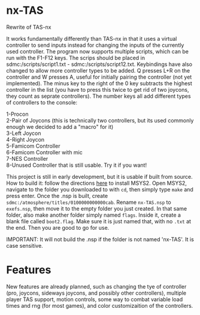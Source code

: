 # nx-TAS
Rewrite of TAS-nx

It works fundamentally differently than TAS-nx in that it uses a virtual controller to send inputs instead for changing the inputs of the currently used controller. The program now supports multiple scripts, which can be run with the F1-F12 keys. The scrips should be placed in sdmc:/scripts/script1.txt - sdmc:/scripts/script12.txt. Keybindings have also changed to allow more controller types to be added. Q presses L+R on the controller and W presses A, useful for initially pairing the controller (not yet implemented). The minus key to the right of the 0 key subtracts the highest controller in the list (you have to press this twice to get rid of two joycons, they count as seprate controllers). The number keys all add different types of controllers to the console: 

1-Procon  
2-Pair of Joycons (this is technically two controllers, but its used commonly enough we decided to add a "macro" for it)  
3-Left Joycon  
4-Right Joycon  
5-Famicom Controller  
6-Famicom Controller with mic  
7-NES Controller  
8-Unused Controller that is still usable. Try it if you want!

This project is still in early development, but it is usable if built from source. How to build it: follow the directions [here](https://switchbrew.org/wiki/Setting_up_Development_Environment) to install MSYS2. Open MSYS2, navigate to the folder you downloaded to with `cd`, then simply type `make` and press enter. Once the .nsp is built, create `sdmc:/atmosphere/titles/0100000000000cab`. Rename `nx-TAS.nsp` to `exefs.nsp`, then move it to the empty folder you just created. In that same folder, also make another folder simply named `flags`. Inside it, create a blank file called `boot2.flag`. Make sure it is just named that, with no `.txt` at the end. Then you are good to go for use.

IMPORTANT: It will not build the .nsp if the folder is not named 'nx-TAS'. It is case sensitive.

# Features
New features are already planned, such as changing the tye of controller (pro, joycons, sideways joycons, and possibly other controllers), multiple player TAS support, motion controls, some way to combat variable load times and rng (for most games), and color customizaition of the controllers.
